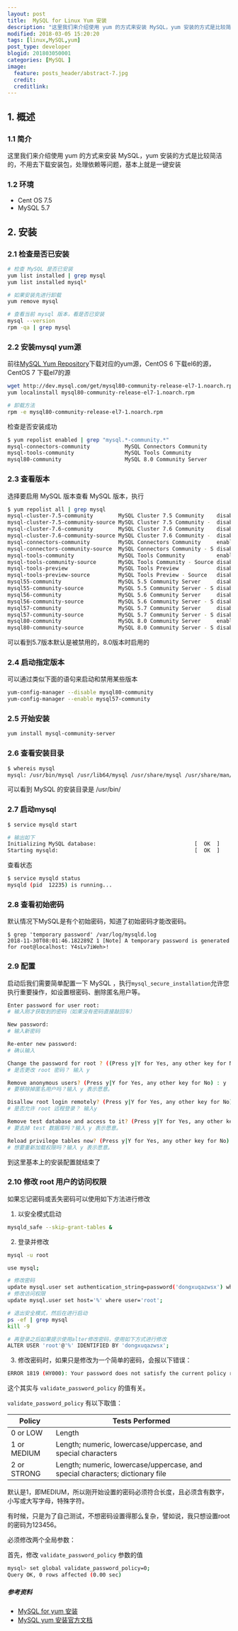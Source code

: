 ```yaml
---
layout: post
title:  MySQL for Linux Yum 安装
description: "这里我们来介绍使用 yum 的方式来安装 MySQL，yum 安装的方式是比较简洁的，不用去下载安装包，处理依赖等问题，基本上就是一键安装。"
modified: 2018-03-05 15:20:20
tags: [linux,MySQL,yum]
post_type: developer
blogid: 201803050001
categories: [MySQL ]
image:
  feature: posts_header/abstract-7.jpg
  credit:
  creditlink:
---
```


## 1. 概述

### 1.1 简介

这里我们来介绍使用 yum 的方式来安装 MySQL，yum 安装的方式是比较简洁的，不用去下载安装包，处理依赖等问题，基本上就是一键安装

### 1.2 环境

- Cent OS 7.5
- MySQL 5.7

## 2. 安装

### 2.1 检查是否已安装

```bash
# 检查 MySQL 是否已安装
yum list installed | grep mysql
yum list installed mysql*

# 如果安装先进行卸载
yum remove mysql

# 查看当前 mysql 版本，看是否已安装
mysql --version
rpm -qa | grep mysql
```

### 2.2 安装mysql yum源

前往[MySQL Yum Repository](https://dev.mysql.com/downloads/repo/yum/)下载对应的yum源，CentOS 6 下载el6的源，CentOS 7 下载el7的源

```bash
wget http://dev.mysql.com/get/mysql80-community-release-el7-1.noarch.rpm
yum localinstall mysql80-community-release-el7-1.noarch.rpm

# 卸载方法
rpm -e mysql80-community-release-el7-1.noarch.rpm
```

检查是否安装成功

```bash
$ yum repolist enabled | grep "mysql.*-community.*"
mysql-connectors-community           MySQL Connectors Community              59
mysql-tools-community                MySQL Tools Community                   65
mysql80-community                    MySQL 8.0 Community Server              29
```

### 2.3 查看版本

选择要启用 MySQL 版本查看 MySQL 版本，执行

```bash
$ yum repolist all | grep mysql
mysql-cluster-7.5-community        MySQL Cluster 7.5 Community    disabled
mysql-cluster-7.5-community-source MySQL Cluster 7.5 Community -  disabled
mysql-cluster-7.6-community        MySQL Cluster 7.6 Community    disabled
mysql-cluster-7.6-community-source MySQL Cluster 7.6 Community -  disabled
mysql-connectors-community         MySQL Connectors Community     enabled:    59
mysql-connectors-community-source  MySQL Connectors Community - S disabled
mysql-tools-community              MySQL Tools Community          enabled:    65
mysql-tools-community-source       MySQL Tools Community - Source disabled
mysql-tools-preview                MySQL Tools Preview            disabled
mysql-tools-preview-source         MySQL Tools Preview - Source   disabled
mysql55-community                  MySQL 5.5 Community Server     disabled
mysql55-community-source           MySQL 5.5 Community Server - S disabled
mysql56-community                  MySQL 5.6 Community Server     disabled
mysql56-community-source           MySQL 5.6 Community Server - S disabled
mysql57-community                  MySQL 5.7 Community Server     disabled
mysql57-community-source           MySQL 5.7 Community Server - S disabled
mysql80-community                  MySQL 8.0 Community Server     enabled:    29
mysql80-community-source           MySQL 8.0 Community Server - S disabled
```

可以看到5.7版本默认是被禁用的，8.0版本时启用的

### 2.4 启动指定版本

可以通过类似下面的语句来启动和禁用某些版本

```bash
yum-config-manager --disable mysql80-community
yum-config-manager --enable mysql57-community
```

### 2.5 开始安装

```bash
yum install mysql-community-server
```

### 2.6 查看安装目录

```bash
$ whereis mysql
mysql: /usr/bin/mysql /usr/lib64/mysql /usr/share/mysql /usr/share/man/man1/mysql.1.gz
```

可以看到 MySQL 的安装目录是 /usr/bin/


### 2.7 启动mysql

```bash
$ service mysqld start

# 输出如下
Initializing MySQL database:                               [  OK  ]
Starting mysqld:                                           [  OK  ]

```

查看状态

```bash
$ service mysqld status
mysqld (pid  12235) is running...
```

### 2.8 查看初始密码

默认情况下MySQL是有个初始密码，知道了初始密码才能改密码。

```
$ grep 'temporary password' /var/log/mysqld.log
2018-11-30T08:01:46.182289Z 1 [Note] A temporary password is generated for root@localhost: Y4sLv7iWeh>!
```

### 2.9 配置

启动后我们需要简单配置一下 MySQL ，执行`mysql_secure_installation`允许您执行重要操作，如设置根密码、删除匿名用户等。

```bash
Enter password for user root: 
# 输入刚才获取到的密码（如果没有密码直接敲回车）

New password: 
# 输入新密码

Re-enter new password: 
# 确认输入

Change the password for root ? ((Press y|Y for Yes, any other key for No) : y
# 是否更改 root 密码？ 输入 y

Remove anonymous users? (Press y|Y for Yes, any other key for No) : y
# 要移除掉匿名用户吗？输入 y 表示愿意。

Disallow root login remotely? (Press y|Y for Yes, any other key for No) : y
# 是否允许 root 远程登录？ 输入y

Remove test database and access to it? (Press y|Y for Yes, any other key for No) : y
# 要去掉 test 数据库吗？输入 y 表示愿意。

Reload privilege tables now? (Press y|Y for Yes, any other key for No) : y
# 想要重新加载权限吗？输入 y 表示愿意。
```

到这里基本上的安装配置就结束了

### 2.10 修改 root 用户的访问权限

如果忘记密码或丢失密码可以使用如下方法进行修改

1. 以安全模式启动

```bash
mysqld_safe --skip-grant-tables &
```

2. 登录并修改

```bash
mysql -u root

use mysql;

# 修改密码
update mysql.user set authentication_string=password('dongxuqazwsx') where user='root';
# 修改访问权限
update mysql.user set host='%' where user='root';

# 退出安全模式，然后在进行启动
ps -ef | grep mysql
kill -9

# 再登录之后如果提示使用alter修改密码，使用如下方式进行修改
ALTER USER 'root'@'%' IDENTIFIED BY 'dongxuqazwsx';
```

3. 修改密码时，如果只是修改为一个简单的密码，会报以下错误：

```bash
ERROR 1819 (HY000): Your password does not satisfy the current policy requirements
```

这个其实与 `validate_password_policy` 的值有关。

`validate_password_policy` 有以下取值：

Policy | Tests Performed
--- | ---
0 or LOW | Length
1 or MEDIUM | Length; numeric, lowercase/uppercase, and special characters
2 or STRONG | Length; numeric, lowercase/uppercase, and special characters; dictionary file

默认是1，即MEDIUM，所以刚开始设置的密码必须符合长度，且必须含有数字，小写或大写字母，特殊字符。

有时候，只是为了自己测试，不想密码设置得那么复杂，譬如说，我只想设置root的密码为123456。

必须修改两个全局参数：

首先，修改 `validate_password_policy` 参数的值

```bash
mysql> set global validate_password_policy=0;
Query OK, 0 rows affected (0.00 sec)
```

##### 参考资料

- [MySQL for yum 安装](https://github.com/jaywcjlove/mysql-tutorial/blob/master/chapter2/2.2.md)
- [MySQL yum 安装官方文档](https://dev.mysql.com/doc/mysql-repo-excerpt/5.6/en/linux-installation-yum-repo.html)
